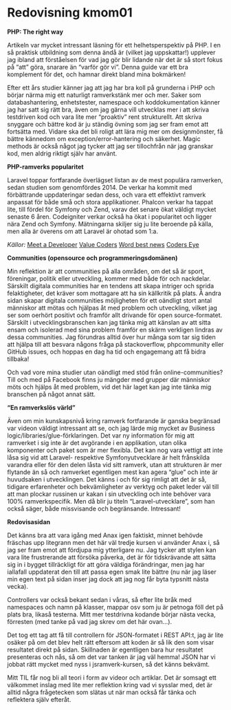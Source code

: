 ---
---
Redovisning kmom01
=========================

<b>PHP: The right way</b>

Artikeln var mycket intressant läsning för ett helhetsperspektiv på PHP. I en så praktisk utbildning som denna ändå är (vilket jag uppskattar!) upplever jag ibland att förståelsen för vad jag gör blir lidande när det är så stort fokus på “att” göra, snarare än “varför gör vi”. Denna guide var ett bra komplement för det, och hamnar direkt bland mina bokmärken!

Efter ett års studier känner jag att jag har bra koll på grunderna i PHP och börjar närma mig ett naturligt ramverkstänk mer och mer. Saker som databashantering, enhetstester, namespace och koddokumentation känner jag har satt sig rätt bra, även om jag gärna vill utvecklas mer i att skriva testdriven kod och vara lite mer “proaktiv” rent strukturellt. Att skriva snyggare och bättre kod är ju ständig övning som jag ser fram emot att fortsätta med. Vidare ska det bli roligt att lära mig mer om designmönster, få bättre kännedom om exception/error-hantering och säkerhet. Magic methods är också något jag tycker att jag ser tillochfrån när jag granskar kod, men aldrig riktigt själv har använt.

<b>PHP-ramverks popularitet</b>

Laravel toppar fortfarande överlägset listan av de mest populära ramverken, sedan studien som genomfördes 2014. De verkar ha kommit med förbättrande uppdateringar sedan dess, och vara ett effektivt ramverk anpassat för både små och stora applikationer. Phalcon verkar ha tappat lite, till fördel för Symfony och Zend, varav det senare ökat väldigt mycket senaste 6 åren. Codeigniter verkar också ha ökat i popularitet och ligger nära Zend och Symfony. Mätningarna skiljer sig ju lite beroende på källa, men alla är överens om att Laravel är ohotad som 1:a.

<i>Källor:</i>
[Meet a Developer](https://meetadeveloper.com/10-best-php-frameworks-for-website-development-in-2020-ad1507a0f9f4)
[Value Coders](https://www.valuecoders.com/blog/technology-and-apps/top-16-popular-php-frameworks-to-watch-out-for-in-2020/)
[Word best news](https://worldbestnews.info/best-php-frameworks-of-2020-for-web-developers/)
[Coders Eye](https://coderseye.com/best-php-frameworks-for-web-developers/)

<b>Communities (opensource och programmeringsdomänen)</b>

Min reflektion är att communities på alla områden, om det så är sport, föreningar, politik eller utveckling, kommer med både för och nackdelar. Särskilt digitala communities har en tendens att skapa intriger och sprida felaktigheter, det kräver som mottagare att ha sin källkritik på plats. Å andra sidan skapar digitala communities möjligheten för ett oändligt stort antal människor att mötas och hjälpas åt med problem och utveckling, vilket jag ser som oerhört positivt och framför allt drivande för open source-formatet. Särskilt i utvecklingsbranschen kan jag tänka mig att känslan av att sitta ensam och isolerad med sina problem framför en skärm verkligen lindras av dessa communities. Jag förundras alltid över hur många som tar sig tiden att hjälpa till att besvara någons fråga på stackoverflow, phpcommunity eller GitHub issues, och hoppas en dag ha tid och engagemang att få bidra tillbaka!

Och vad vore mina studier utan oändligt med stöd från online-communities? Till och med på Facebook finns ju mängder med grupper där människor möts och hjälps åt med problem, vid det här laget kan jag inte tänka mig branschen på något annat sätt.

<b>“En ramverkslös värld”</b>

Även om min kunskapsnivå kring ramverk fortfarande är ganska begränsad var videon väldigt intressant att se, och jag lärde mig mycket av Business logic/libraries/glue-förklaringen. Det var ny information för mig att ramverket i sig inte är det avgörande i en applikation, utan olika komponenter och paket som är mer flexibla. Det kan nog vara vettigt att inte låsa sig vid att Laravel- respektive Symfonyutvecklare är helt frånskilda varandra eller för den delen låsta vid sitt ramverk, utan att strukturen är mer flytande än så och ramverket egentligen mest kan agera “glue” och inte är huvudsaken i utvecklingen. Det känns i och för sig rimligt att det är så, tidigare erfarenheter och bekvämligheter av verktyg och paket leder väl till att man plockar russinen ur kakan i sin utveckling och inte behöver vara 100% ramverkspecifik. Men då blir ju titeln “Laravel-utvecklare”, som han också säger, både missvisande och begränsande. Intressant!

<b>Redovisasidan</b>

Det känns bra att vara igång med Anax igen faktiskt, minnet behövde fräschas upp litegrann men det här väl tredje kursen vi använder Anax i, så jag ser fram emot att fördjupa mig ytterligare nu. Jag tycker att stylen kan vara lite frustrerande att försöka påverka, det är för tidskrävande att sätta sig in i bygget tillräckligt för att göra väldiga förändringar, men jag har iallafall uppdaterat den till att passa egen smak lite bättre (nu när jag läser min egen text på sidan inser jag dock att jag nog får byta typsnitt nästa vecka).

Controllers var också bekant sedan i våras, så efter lite bråk med namespaces och namn på klasser, mappar osv som ju är petnoga föll det på plats bra, likaså testerna. Mitt mer testdrivna kodande börjar nästa vecka, förresten (med tanke på vad jag skrev om det här ovan…).

Det tog ett tag att få till controllern för JSON-formatet i REST API:t, jag är lite osäker på om det blev helt rätt eftersom att koden är så lik den som visar resultatet direkt på sidan. Skillnaden är egentligen bara hur resultatet presenteras och nås, så om det var tanken är jag väl hemma! JSON har vi jobbat rätt mycket med nyss i jsramverk-kursen, så det känns bekvämt.

Mitt TIL får nog bli all teori i form av videor och artiklar. Det är somsagt ett välkommet inslag med lite mer reflektion kring vad vi sysslar med, det är alltid några frågetecken som slätas ut när man också får tänka och reflektera själv efteråt.
